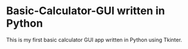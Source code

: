 # Basic-Calculator-GUI written in Python
This is my first basic calculator GUI app written in Python using Tkinter.
